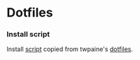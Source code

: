 # Dotfiles


### Install script

Install [script](install.sh) copied from twpaine's [dotfiles](https://github.com/twpayne/dotfiles).
